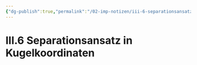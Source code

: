 ```yaml
---
{"dg-publish":true,"permalink":"/02-imp-notizen/iii-6-separationsansatz-in-kugelkoordinaten/"}
---
```


# III.6 Separationsansatz in Kugelkoordinaten